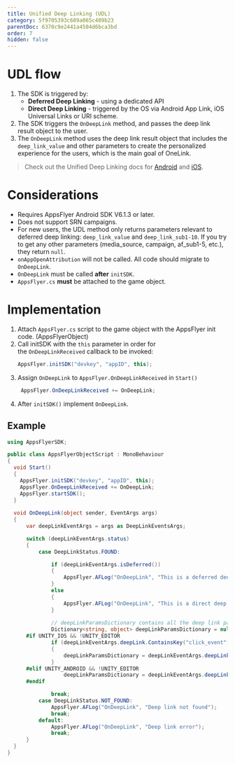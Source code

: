 ```yaml
---
title: Unified Deep Linking (UDL)
category: 5f9705393c689a065c409b23
parentDoc: 6370c9e2441a4504d6bca3bd
order: 7
hidden: false
---
```


# UDL flow

1. The SDK is triggered by:
   - **Deferred Deep Linking** - using a dedicated API
   - **Direct Deep Linking** - triggered by the OS via Android App Link, iOS Universal Links or URI scheme.
2. The SDK triggers the `OnDeepLink` method, and passes the deep link result object to the user.
3. The `OnDeepLink` method uses the deep link result object that includes the `deep_link_value` and other parameters to create the personalized experience for the users, which is the main goal of OneLink.

> Check out the Unified Deep Linking docs for [Android](https://dev.appsflyer.com/docs/android-unified-deep-linking) and [iOS](https://dev.appsflyer.com/docs/ios-unified-deep-linking).

# Considerations

* Requires AppsFlyer Android SDK V6.1.3 or later.
* Does not support SRN campaigns.
* For new users, the UDL method only returns parameters relevant to deferred deep linking: `deep_link_value` and `deep_link_sub1-10`. If you try to get any other parameters (media_source, campaign, af_sub1-5, etc.), they return `null`.
* `onAppOpenAttribution` will not be called. All code should migrate to `OnDeepLink`.
* `OnDeepLink` must be called **after** `initSDK`.
* `AppsFlyer.cs` **must** be attached to the game object.

# Implementation

1. Attach `AppsFlyer.cs` script to the game object with the AppsFlyer init code. (AppsFlyerObject)
2. Call initSDK with the `this` parameter in order for the `OnDeepLinkReceived` callback to be invoked:
    ```c#
    AppsFlyer.initSDK("devkey", "appID", this);
    ```    
3. Assign `OnDeepLink` to `AppsFlyer.OnDeepLinkReceived` in `Start()`
   ```c#
    AppsFlyer.OnDeepLinkReceived += OnDeepLink;
   ``` 
4. After `initSDK()` implement `OnDeepLink`.

## Example

```c#
using AppsFlyerSDK;

public class AppsFlyerObjectScript : MonoBehaviour
{
  void Start()
  {
    AppsFlyer.initSDK("devkey", "appID", this);
    AppsFlyer.OnDeepLinkReceived += OnDeepLink;
    AppsFlyer.startSDK();
  }
  
  void OnDeepLink(object sender, EventArgs args)
  {
      var deepLinkEventArgs = args as DeepLinkEventsArgs;

      switch (deepLinkEventArgs.status)
      {
          case DeepLinkStatus.FOUND:

              if (deepLinkEventArgs.isDeferred())
              {
                  AppsFlyer.AFLog("OnDeepLink", "This is a deferred deep link");
              }
              else
              {
                  AppsFlyer.AFLog("OnDeepLink", "This is a direct deep link");
              }
              
              // deepLinkParamsDictionary contains all the deep link parameters as keys
              Dictionary<string, object> deepLinkParamsDictionary = null;
      #if UNITY_IOS && !UNITY_EDITOR
              if (deepLinkEventArgs.deepLink.ContainsKey("click_event") && deepLinkEventArgs.deepLink["click_event"] != null)
              {
                  deepLinkParamsDictionary = deepLinkEventArgs.deepLink["click_event"] as Dictionary<string, object>;
              }
      #elif UNITY_ANDROID && !UNITY_EDITOR
                  deepLinkParamsDictionary = deepLinkEventArgs.deepLink;
      #endif

              break;
          case DeepLinkStatus.NOT_FOUND:
              AppsFlyer.AFLog("OnDeepLink", "Deep link not found");
              break;
          default:
              AppsFlyer.AFLog("OnDeepLink", "Deep link error");
              break;
      }
  }
}

```
